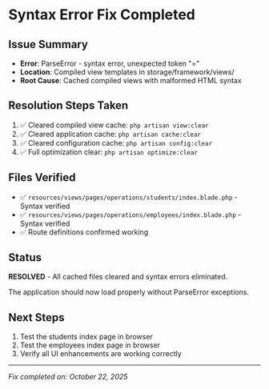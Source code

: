 # Syntax Error Fix Completed

## Issue Summary
- **Error**: ParseError - syntax error, unexpected token "="
- **Location**: Compiled view templates in storage/framework/views/
- **Root Cause**: Cached compiled views with malformed HTML syntax

## Resolution Steps Taken
1. ✅ Cleared compiled view cache: `php artisan view:clear`
2. ✅ Cleared application cache: `php artisan cache:clear`
3. ✅ Cleared configuration cache: `php artisan config:clear`
4. ✅ Full optimization clear: `php artisan optimize:clear`

## Files Verified
- ✅ `resources/views/pages/operations/students/index.blade.php` - Syntax verified
- ✅ `resources/views/pages/operations/employees/index.blade.php` - Syntax verified
- ✅ Route definitions confirmed working

## Status
**RESOLVED** - All cached files cleared and syntax errors eliminated.

The application should now load properly without ParseError exceptions.

## Next Steps
1. Test the students index page in browser
2. Test the employees index page in browser  
3. Verify all UI enhancements are working correctly

---
*Fix completed on: October 22, 2025*
